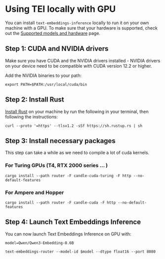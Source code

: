 <!--Copyright 2023 The HuggingFace Team. All rights reserved.

Licensed under the Apache License, Version 2.0 (the "License"); you may not use this file except in compliance with
the License. You may obtain a copy of the License at

http://www.apache.org/licenses/LICENSE-2.0

Unless required by applicable law or agreed to in writing, software distributed under the License is distributed on
an "AS IS" BASIS, WITHOUT WARRANTIES OR CONDITIONS OF ANY KIND, either express or implied. See the License for the
specific language governing permissions and limitations under the License.

⚠️ Note that this file is in Markdown but contain specific syntax for our doc-builder (similar to MDX) that may not be
rendered properly in your Markdown viewer.

-->

# Using TEI locally with GPU

You can install `text-embeddings-inference` locally to run it on your own machine with a GPU.
To make sure that your hardware is supported, check out the [Supported models and hardware](supported_models) page.

## Step 1: CUDA and NVIDIA drivers

Make sure you have CUDA and the NVIDIA drivers installed - NVIDIA drivers on your device need to be compatible with CUDA version 12.2 or higher.

Add the NVIDIA binaries to your path:

```shell
export PATH=$PATH:/usr/local/cuda/bin
```

## Step 2: Install Rust

[Install Rust](https://rustup.rs/) on your machine by run the following in your terminal, then following the instructions:

```shell
curl --proto '=https' --tlsv1.2 -sSf https://sh.rustup.rs | sh
```

## Step 3: Install necessary packages

This step  can take a while as we need to compile a lot of cuda kernels.

### For Turing GPUs (T4, RTX 2000 series ... )

```shell
cargo install --path router -F candle-cuda-turing -F http --no-default-features
```

### For Ampere and Hopper

```shell
cargo install --path router -F candle-cuda -F http --no-default-features
```

## Step 4: Launch Text Embeddings Inference

You can now launch Text Embeddings Inference on GPU with:

```shell
model=Qwen/Qwen3-Embedding-0.6B

text-embeddings-router --model-id $model --dtype float16 --port 8080
```
